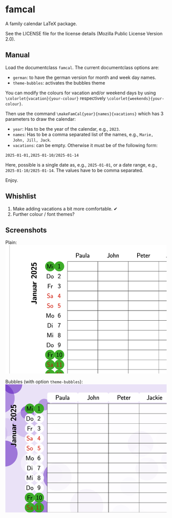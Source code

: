 # famcal
A family calendar LaTeX package.

See the LICENSE file for the license details (Mozilla Public License Version 2.0).

## Manual
Load the documentclass ``` famcal ```. 
The current documentclass options are:

 * ```german```: to have the german version for month and week day names. 
 * ```theme-bubbles```: activates the bubbles theme

You can modify the colours for vacation and/or weekend days by using ```\colorlet{vacation}{your-colour}``` respectively ```\colorlet{weekends}{your-colour}```.

Then use the command ```\makeFamCal{year}{names}{vacations}``` which has 3 parameters to draw the calendar:

 * ```year```: Has to be the year of the calendar, e.g., ```2023```.
 * ```names```: Has to be a comma separated list of the names, e.g., ```Marie, John, Jill, Jack```.
 * ```vacations```: can be empty. Otherwise it must be of the following form:
```
2025-01-01,2025-01-10/2025-01-14
```
Here, possible is a single date as, e.g., `2025-01-01`, or a date range, e.g., `2025-01-10/2025-01-14`. The values have to be comma separated.

Enjoy.


## Whishlist

1. Make adding vacations a bit more comfortable. &#x2714;
2. Further colour / font themes?

## Screenshots
Plain:
![Screenshot of the produced pdf for plain theme](https://github.com/ArneMeier/famcal/blob/main/screenshot.png?raw=true "Screenshot plain")

Bubbles (with option ```theme-bubbles```):
![Screenshot of the produced pdf for bubbles theme](https://github.com/ArneMeier/famcal/blob/main/theme-bubbles.png?raw=true "Screenshot bubbles")
